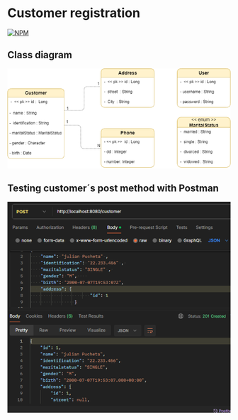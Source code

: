 # Customer registration

[![NPM](https://img.shields.io/npm/l/react)](https://github.com/jororlando-81/CustomerRegistration-API-REST/blob/main/LICENSE) 

## Class diagram

![diagram](https://github.com/jororlando-81/assets/blob/main/Classes%20diagram.drawio.png)

## Testing customer´s post method with Postman

![diagram](https://github.com/jororlando-81/assets/blob/main/Post%20Customer.png)
